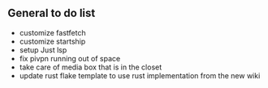 ## General to do list
- customize fastfetch
- customize startship
- setup Just lsp
- fix pivpn running out of space
- take care of media box that is in the closet
- update rust flake template to use rust implementation from the new wiki
